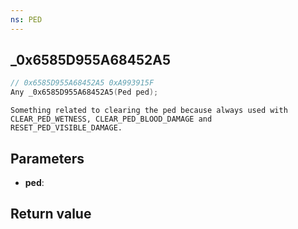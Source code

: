 ```yaml
---
ns: PED
---
```

## _0x6585D955A68452A5

```c
// 0x6585D955A68452A5 0xA993915F
Any _0x6585D955A68452A5(Ped ped);
```

```
Something related to clearing the ped because always used with CLEAR_PED_WETNESS, CLEAR_PED_BLOOD_DAMAGE and RESET_PED_VISIBLE_DAMAGE.  
```

## Parameters
* **ped**: 

## Return value
